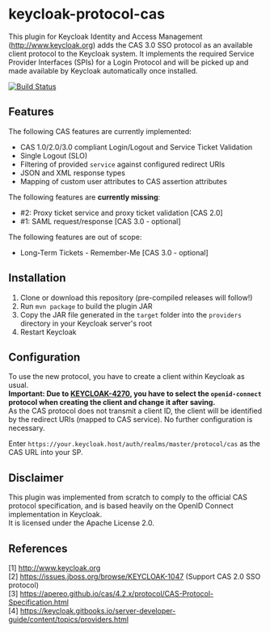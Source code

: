 # keycloak-protocol-cas
This plugin for Keycloak Identity and Access Management (http://www.keycloak.org) adds the CAS 3.0 SSO protocol as an available client protocol to the Keycloak system. It implements the required Service Provider Interfaces (SPIs) for a Login Protocol and will be picked up and made available by Keycloak automatically once installed.

[![Build Status](https://travis-ci.org/Doccrazy/keycloak-protocol-cas.svg?branch=master)](https://travis-ci.org/Doccrazy/keycloak-protocol-cas)

## Features
The following CAS features are currently implemented:
* CAS 1.0/2.0/3.0 compliant Login/Logout and Service Ticket Validation
* Single Logout (SLO)
* Filtering of provided `service` against configured redirect URIs
* JSON and XML response types
* Mapping of custom user attributes to CAS assertion attributes

The following features are **currently missing**:
* #2: Proxy ticket service and proxy ticket validation [CAS 2.0]
* #1: SAML request/response [CAS 3.0 - optional]

The following features are out of scope:
* Long-Term Tickets - Remember-Me [CAS 3.0 - optional]

## Installation
1. Clone or download this repository (pre-compiled releases will follow!)
2. Run `mvn package` to build the plugin JAR
3. Copy the JAR file generated in the `target` folder into the `providers` directory in your Keycloak server's root
4. Restart Keycloak

## Configuration
To use the new protocol, you have to create a client within Keycloak as usual.  
**Important: Due to [KEYCLOAK-4270](https://issues.jboss.org/browse/KEYCLOAK-4270), you have to select the `openid-connect` protocol when creating the client and change it after saving.**  
As the CAS protocol does not transmit a client ID, the client will be identified by the redirect URIs (mapped to CAS service). No further configuration is necessary.

Enter `https://your.keycloak.host/auth/realms/master/protocol/cas` as the CAS URL into your SP.

## Disclaimer
This plugin was implemented from scratch to comply to the official CAS protocol specification, and is based heavily on the OpenID Connect implementation in Keycloak.  
It is licensed under the Apache License 2.0.

## References
[1] http://www.keycloak.org  
[2] https://issues.jboss.org/browse/KEYCLOAK-1047 (Support CAS 2.0 SSO protocol)  
[3] https://apereo.github.io/cas/4.2.x/protocol/CAS-Protocol-Specification.html  
[4] https://keycloak.gitbooks.io/server-developer-guide/content/topics/providers.html
